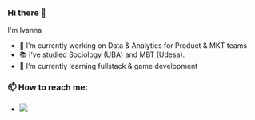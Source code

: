 ### Hi there 👋

I'm Ivanna

- 🔭 I’m currently working on Data & Analytics for Product & MKT teams
- 📚 I’ve studied Sociology (UBA) and MBT (Udesa).
- 🌱 I’m currently learning fullstack & game development

### 📫 How to reach me: 
- <a href= "https://www.linkedin.com/in/ivannagrone/">
  <img src="https://img.shields.io/badge/LinkedIn-0077B5?style=for-the-badge&logo=linkedin&logoColor=white"/>   
</a>

